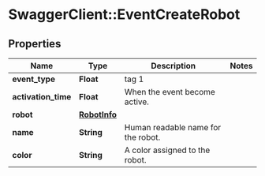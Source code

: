 # SwaggerClient::EventCreateRobot

## Properties
Name | Type | Description | Notes
------------ | ------------- | ------------- | -------------
**event_type** | **Float** | tag 1 | 
**activation_time** | **Float** | When the event become active. | 
**robot** | [**RobotInfo**](RobotInfo.md) |  | 
**name** | **String** | Human readable name for the robot. | 
**color** | **String** | A color assigned to the robot. | 


